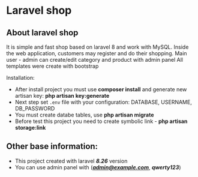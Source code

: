 <h1>Laravel shop</h1>

<h2>About laravel shop</h2>
It is simple and fast shop based on laravel 8 and work with MySQL.
Inside the web application, customers may register and do their shopping.
Main user - admin can create/edit category and product with admin panel
All templates were create with bootstrap

Installation:
- After install project you must use **composer install** and generate new artisan key: **php artisan key:generate**
- Next step set `.env` file with your configuration: DATABASE, USERNAME, DB_PASSWORD
- You must create databe tables, use **php artisan migrate**
- Before test this project you need to create symbolic link - **php artisan storage:link**

 <h2>Other base information:</h2>

- This project created with laravel ***8.26*** version
- You can use admin panel with (***admin@example.com***, ***qwerty123***)

